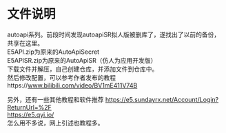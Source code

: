# 文件说明
autoapi系列。前段时间发现autoapiSR拟人版被删库了，遂找出了以前的备份，共享在这里。  
E5API.zip为原来的AutoApiSecret  
E5APISR.zip为原来的AutoApiSR（仿人为应用开发版）  
下载文件并解压，自己创建仓库，并添加文件到仓库中。  
然后修改配置，可以参考作者发布的教程https://www.bilibili.com/video/BV1mE411V74B  

另外，还有一些其他教程和软件推荐
https://e5.sundayrx.net/Account/Login?ReturnUrl=%2F  
https://e5.qyi.io/  
怎么用不多说，网上引述也教程多。
